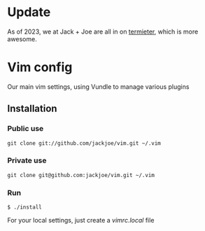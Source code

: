 # Update

As of 2023, we at Jack + Joe are all in on [termieter](https://github.com/pierot/termieter), which is more awesome.

# Vim config

Our main vim settings, using Vundle to manage various plugins

## Installation

### Public use

`git clone git://github.com/jackjoe/vim.git ~/.vim`

### Private use

`git clone git@github.com:jackjoe/vim.git ~/.vim`

### Run

```
$ ./install
```

For your local settings, just create a _vimrc.local_ file
